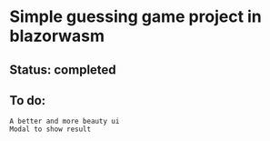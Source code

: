 # Simple guessing game project in blazorwasm
## Status: completed
## To do:
    A better and more beauty ui
    Modal to show result